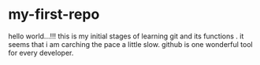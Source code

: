 # my-first-repo
hello world...!!!
this is my initial stages of learning git and its functions . it seems that i am carching the pace a little slow.
github is one wonderful tool for every developer.
